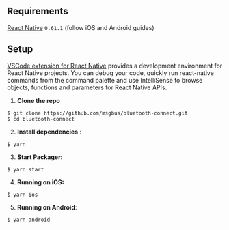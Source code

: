 ## Requirements

[React Native](http://facebook.github.io/react-native/docs/getting-started.html) `0.61.1` (follow iOS and Android guides)

## Setup

[VSCode extension for React Native](https://github.com/Microsoft/vscode-react-native) provides a development environment for React Native projects. You can debug your code, quickly run react-native commands from the command palette and use IntelliSense to browse objects, functions and parameters for React Native APIs.

1. **Clone the repo**

  ```
  $ git clone https://github.com/msgbus/bluetooth-connect.git
  $ cd bluetooth-connect
  ```

2. **Install dependencies** :

  ```
  $ yarn
  ```

3. **Start Packager:**

  ```
  $ yarn start
  ```

4. **Running on iOS:**

  ```
  $ yarn ios
  ```
  
5. **Running on Android**:

  ```
  $ yarn android
  ```
